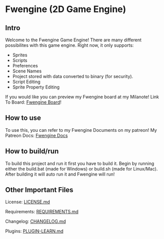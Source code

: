 # Fwengine (2D Game Engine)

## Intro

Welcome to the Fwengine Game Engine! There are many different possibilites with this game engine. Right now, it only supports:

- Sprites
- Scripts
- Preferences
- Scene Names
- Project stored with data converted to binary (for security).
- Script Editing
- Sprite Property Editing

If you would like you can preview my Fwengine board at my Milanote! Link To Board: [Fwengine Board](https://app.milanote.com/1SiVaN1khJay4y?p=rBfDpEp6nfp)!

## How to use

To use this, you can refer to my Fwengine Documents on my patreon! My Patreon Docs: [Fwengine Docs](https://www.patreon.com/collection/598855?view=expanded)

## How to build/run

To build this project and run it first you have to build it. Begin by running either the build.bat (made for Windows) or build.sh (made for Linux/Mac). After building it will auto run it and Fwengine will run!

## Other Important Files

License: [LICENSE.md](LICENSE.md)

Requirements: [REQUIREMENTS.md](REQUIREMENTS.md)

Changelog: [CHANGELOG.md](CHANGELOG.md)

Plugins: [PLUGIN-LEARN.md](PLUGIN-LEARN.md)